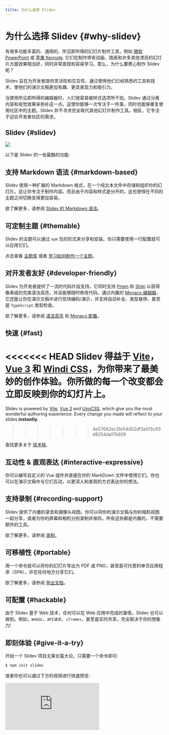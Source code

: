 ```yaml
---
title: 为什么选择 Slidev
---
```


# 为什么选择 Slidev {#why-slidev}

有很多功能丰富的、通用的、所见即所得的幻灯片制作工具，例如 [微软 PowerPoint](https://www.microsoft.com/en-us/microsoft-365/powerpoint) 或 [苹果 Keynote](https://www.apple.com/keynote/). 它们在制作带有动画、图表和许多其他漂亮的幻灯片方面效果相当好，同时非常直观和容易学习。那么，为什么要费心制作 Slidev 呢？

Slidev 旨在为开发者提供灵活性和交互性，通过使用他们已经熟悉的工具和技术，使他们的演示文稿更加有趣、更具表现力和吸引力。 

当使用所见即所得的编辑器时，人们很容易被样式选项所干扰。Slidev 通过分离内容和视觉效果来弥补这一点。这使你能够一次专注于一件事，同时也能够重复使用社区中的主题。Slidev 并不寻求完全取代其他幻灯片制作工具。相反，它专注于迎合开发者社区的需求。

## Slidev {#slidev}

![](/screenshots/cover.png)

以下是 Slidev 的一些最酷的功能:

## 支持 Markdown 语法 {#markdown-based}

Slidev 使用一种扩展的 Markdown 格式，在一个纯文本文件中存储和组织你的幻灯片。这让你专注于制作内容。而且由于内容和样式是分开的，这也使得在不同的主题之间切换变得更加容易。

欲了解更多，请参阅 [Slidev 的 Markdown 语法](/guide/syntax)。

## 可定制主题 {#themable}

Slidev 的主题可以通过 `npm` 包的形式来分享和安装。你只需要使用一行配置就可以应用它们。

点击查看 [主题库](/themes/gallery) 或者 [学习如何制作一个主题](/themes/write-a-theme)。

## 对开发者友好 {#developer-friendly}

Slidev 为开发者提供了一流的代码片段支持。它同时支持 [Prism](https://prismjs.com/) 和 [Shiki](https://github.com/shikijs/shiki) 以获得像素级的完美语法高亮，并且能够随时修改代码。通过内置的 [Monaco 编辑器](https://microsoft.github.io/monaco-editor/)，它还能让你在演示文稿中进行现场编码/演示，并支持自动补全、类型悬停、甚至是 `TypeScript` 类型检查。

欲了解更多，请参阅 [语法高亮](/custom/highlighters) 和 [Monaco 配置](/custom/config-monaco)。

## 快速 {#fast}

<<<<<<< HEAD
Slidev 得益于 [Vite](https://vitejs.dev/)，[Vue 3](https://v3.vuejs.org/) 和 [Windi CSS](https://windicss.org/)，为你带来了最美妙的创作体验。你所做的每一个改变都会**立即反映**到你的幻灯片上。
=======
Slidev is powered by [Vite](https://vitejs.dev/), [Vue 3](https://v3.vuejs.org/) and [UnoCSS](https://unocss.dev/), which give you the most wonderful authoring experience. Every change you made will reflect to your slides **instantly**.
>>>>>>> 4e57682ec2fe54d52df3a5f3c93d9254da17b926

查找更多关于 [技术栈](/guide/#tech-stack).

## 互动性 & 直观表达 {#interactive-expressive}

你可以编写自定义的 Vue 组件并直接在你的 MarkDown 文件中使用它们。你也可以在演示文稿中与它们互动，以更深入和直观的方式表达你的想法。

## 支持录制 {#recording-support}

Slidev 提供了内置的录音和摄像头视图。你可以将你的演示文稿与你的相机视图一起分享，或者为你的屏幕和相机分别录制并保存。所有这些都是内置的，不需要额外的工具。

欲了解更多，请参阅 [录制](/guide/recording)。

## 可移植性 {#portable}

用一个命令就可以将你的幻灯片导出为 PDF 或 PNG，甚至是可托管的单页应用程序（SPA），并在任何地方分享它们。

欲了解更多，请参阅 [导出文档](/guide/exporting)。

## 可配置 {#hackable}

由于 Slidev 基于 Web 技术，任何可以在 Web 应用中完成的事情，Slidev 也可以做到。例如，`WebGL`、`API请求`、`iframes`，甚至是实时共享。完全取决于你的想象力!

## 即刻体验 {#give-it-a-try}

开始一个 Slidev 项目无需长篇大论。只需要一个命令即可:

```bash
$ npm init slidev
```

或者你也可以通过下方的视频进行快速预览:

<div class="aspect-9/16 relative">
<iframe class="rounded w-full shadow-md border-none" src="https://www.youtube.com/embed/eW7v-2ZKZOU" title="YouTube video player" frameborder="0" allow="accelerometer; autoplay; clipboard-write; encrypted-media; gyroscope; picture-in-picture" allowfullscreen></iframe>
</div>

